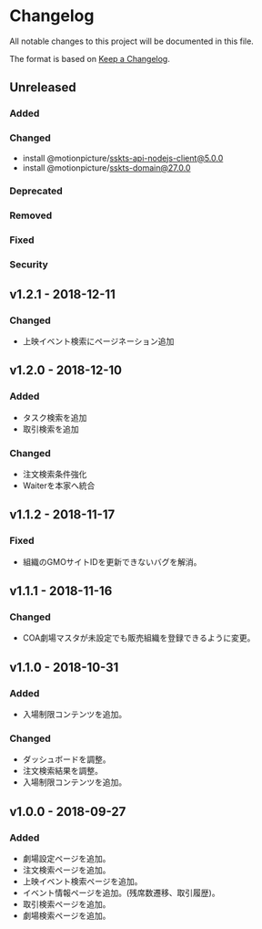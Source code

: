 # Changelog

All notable changes to this project will be documented in this file.

The format is based on [Keep a Changelog](http://keepachangelog.com/).

## Unreleased

### Added

### Changed

- install @motionpicture/sskts-api-nodejs-client@5.0.0
- install @motionpicture/sskts-domain@27.0.0

### Deprecated

### Removed

### Fixed

### Security

## v1.2.1 - 2018-12-11

### Changed

- 上映イベント検索にページネーション追加

## v1.2.0 - 2018-12-10

### Added

- タスク検索を追加
- 取引検索を追加

### Changed

- 注文検索条件強化
- Waiterを本家へ統合

## v1.1.2 - 2018-11-17

### Fixed

- 組織のGMOサイトIDを更新できないバグを解消。

## v1.1.1 - 2018-11-16

### Changed

- COA劇場マスタが未設定でも販売組織を登録できるように変更。

## v1.1.0 - 2018-10-31

### Added

- 入場制限コンテンツを追加。

### Changed

- ダッシュボードを調整。
- 注文検索結果を調整。
- 入場制限コンテンツを追加。

## v1.0.0 - 2018-09-27

### Added

- 劇場設定ページを追加。
- 注文検索ページを追加。
- 上映イベント検索ページを追加。
- イベント情報ページを追加。(残席数遷移、取引履歴)。
- 取引検索ページを追加。
- 劇場検索ページを追加。
